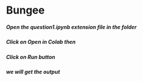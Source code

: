 # Bungee
##### Open the **question1.ipynb** extension file in the folder
##### Click on **Open in Colab** then
##### Click on Run button 
##### we will get the output

